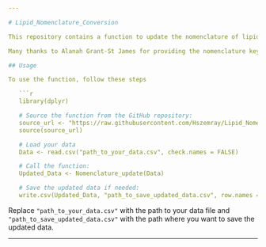 ```yaml
---

# Lipid_Nomenclature_Conversion

This repository contains a function to update the nomenclature of lipid species in your dataset for the ANPC targeted lipid method

Many thanks to Alanah Grant-St James for providing the nomenclature key. 

## Usage

To use the function, follow these steps

   ```r
   library(dplyr)

   # Source the function from the GitHub repository:
   source_url <- "https://raw.githubusercontent.com/Hszemray/Lipid_Nomenclature_Conversion/main/Nomenclature_UpdateR.R"
   source(source_url)

   # Load your data
   Data <- read.csv("path_to_your_data.csv", check.names = FALSE)

   # Call the function:
   Updated_Data <- Nomenclature_update(Data)

   # Save the updated data if needed:
   write.csv(Updated_Data, "path_to_save_updated_data.csv", row.names = FALSE)
   ```

Replace `"path_to_your_data.csv"` with the path to your data file and `"path_to_save_updated_data.csv"` with the path where you want to save the updated data.

---
```

